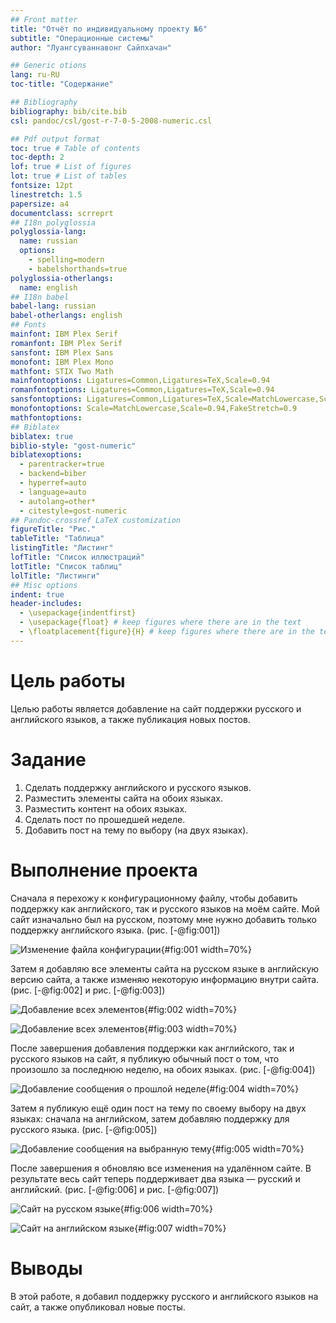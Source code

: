 ```yaml
---
## Front matter
title: "Отчёт по индивидуальному проекту №6"
subtitle: "Операционные системы"
author: "Луангсуваннавонг Сайпхачан"

## Generic otions
lang: ru-RU
toc-title: "Содержание"

## Bibliography
bibliography: bib/cite.bib
csl: pandoc/csl/gost-r-7-0-5-2008-numeric.csl

## Pdf output format
toc: true # Table of contents
toc-depth: 2
lof: true # List of figures
lot: true # List of tables
fontsize: 12pt
linestretch: 1.5
papersize: a4
documentclass: scrreprt
## I18n polyglossia
polyglossia-lang:
  name: russian
  options:
	- spelling=modern
	- babelshorthands=true
polyglossia-otherlangs:
  name: english
## I18n babel
babel-lang: russian
babel-otherlangs: english
## Fonts
mainfont: IBM Plex Serif
romanfont: IBM Plex Serif
sansfont: IBM Plex Sans
monofont: IBM Plex Mono
mathfont: STIX Two Math
mainfontoptions: Ligatures=Common,Ligatures=TeX,Scale=0.94
romanfontoptions: Ligatures=Common,Ligatures=TeX,Scale=0.94
sansfontoptions: Ligatures=Common,Ligatures=TeX,Scale=MatchLowercase,Scale=0.94
monofontoptions: Scale=MatchLowercase,Scale=0.94,FakeStretch=0.9
mathfontoptions:
## Biblatex
biblatex: true
biblio-style: "gost-numeric"
biblatexoptions:
  - parentracker=true
  - backend=biber
  - hyperref=auto
  - language=auto
  - autolang=other*
  - citestyle=gost-numeric
## Pandoc-crossref LaTeX customization
figureTitle: "Рис."
tableTitle: "Таблица"
listingTitle: "Листинг"
lofTitle: "Список иллюстраций"
lotTitle: "Список таблиц"
lolTitle: "Листинги"
## Misc options
indent: true
header-includes:
  - \usepackage{indentfirst}
  - \usepackage{float} # keep figures where there are in the text
  - \floatplacement{figure}{H} # keep figures where there are in the text
---
```


# Цель работы

Целью работы является добавление на сайт поддержки русского и английского языков, а также публикация новых постов.

# Задание

1. Сделать поддержку английского и русского языков.
2. Разместить элементы сайта на обоих языках.
3. Разместить контент на обоих языках.
4. Сделать пост по прошедшей неделе.
5. Добавить пост на тему по выбору (на двух языках).

# Выполнение проекта

Сначала я перехожу к конфигурационному файлу, чтобы добавить поддержку как английского, так и русского языков на моём сайте.
Мой сайт изначально был на русском, поэтому мне нужно добавить только поддержку английского языка. (рис. [-@fig:001])

![Изменение файла конфигурации](image/pic/1.png){#fig:001 width=70%}

Затем я добавляю все элементы сайта на русском языке в английскую версию сайта,
а также изменяю некоторую информацию внутри сайта. (рис. [-@fig:002] и рис. [-@fig:003])

![Добавление всех элементов](image/pic/2.png){#fig:002 width=70%}

![Добавление всех элементов](image/pic/3.png){#fig:003 width=70%}

После завершения добавления поддержки как английского, так и русского языков на сайт,
я публикую обычный пост о том, что произошло за последнюю неделю, на обоих языках. (рис. [-@fig:004])

![Добавление сообщения о прошлой неделе](image/pic/4.png){#fig:004 width=70%}

Затем я публикую ещё один пост на тему по своему выбору на двух языках:
сначала на английском, затем добавляю поддержку для русского языка. (рис. [-@fig:005])

![Добавление сообщения на выбранную тему](image/pic/5.png){#fig:005 width=70%}

После завершения я обновляю все изменения на удалённом сайте.
В результате весь сайт теперь поддерживает два языка — русский и английский. (рис. [-@fig:006] и рис. [-@fig:007])

![Сайт на русском языке](image/pic/6.png){#fig:006 width=70%}

![Сайт на английском языке](image/pic/7.png){#fig:007 width=70%}

# Выводы

В этой работе, я добавил поддержку русского и английского языков на сайт, а также опубликовал новые посты.

